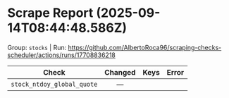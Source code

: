 # Scrape Report (2025-09-14T08:44:48.586Z)

Group: `stocks`  |  Run: https://github.com/AlbertoRoca96/scraping-checks-scheduler/actions/runs/17708836218

| Check | Changed | Keys | Error |
|---|:---:|:--|:--|
| `stock_ntdoy_global_quote` | — |  |  |
